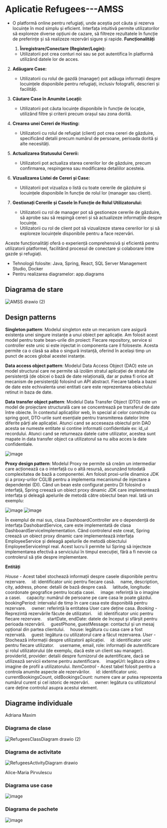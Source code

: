 #  Aplicatie Refugees---AMSS

+ O platformă online pentru refugiați, unde aceștia pot căuta și rezerva locuințe în mod simplu și eficient. Interfața intuitivă permite utilizatorilor să exploreze diverse opțiuni de cazare, să filtreze rezultatele în funcție de preferințe și să realizeze rezervări sigure și rapide. 
  **Funcționalități**
  
   1. **Înregistrare/Conectare (Register/Login):**
   - Utilizatorii pot crea conturi noi sau se pot autentifica în platformă utilizând datele lor de acces.

2. **Adăugare Case:**
   - Utilizatorii cu rolul de gazdă (manager) pot adăuga informații despre locuințele disponibile pentru refugiați, inclusiv fotografii, descrieri și facilități.

3. **Căutare Case în Anumite Locații:**
   - Utilizatorii pot căuta locuințe disponibile în funcție de locație, utilizând filtre și criterii precum orașul sau zona dorită.

4. **Crearea unei Cereri de Hosting:**
   - Utilizatorii cu rolul de refugiat (client) pot crea cereri de găzduire, specificând detalii precum numărul de persoane, perioada dorită și alte necesități.

5. **Actualizarea Statusului Cererii:**
   - Utilizatorii pot actualiza starea cererilor lor de găzduire, precum confirmarea, respingerea sau modificarea detaliilor acesteia.

6. **Vizualizarea Listei de Cereri și Case:**
   - Utilizatorii pot vizualiza o listă cu toate cererile de găzduire și locuințele disponibile în funcție de rolul lor (manager sau client).

7. **Gestionați Cererile și Casele în Funcție de Rolul Utilizatorului:**
   - Utilizatorii cu rol de manager pot să gestioneze cererile de găzduire, să aprobe sau să respingă cereri și să actualizeze informațiile despre locuințe.
   - Utilizatorii cu rol de client pot să vizualizeze starea cererilor lor și să exploreze locuințele disponibile pentru a face rezervări.

Aceste funcționalități oferă o experiență comprehensivă și eficientă pentru utilizatorii platformei, facilitând procesul de conectare și colaborare între gazde și refugiați.

+ Tehnologii folosite: Java, Spring, React, SQL Server Management Studio, Docker
+ Pentru realizarea diagramelor: app.diagrams


## Diagrama de stare
![AMSS drawio (2)](https://github.com/adrianastefania11/Refugees---AMSS/assets/79542005/afdd8468-b27d-42ab-81f7-e60afc6a1c7c)

## Design patterns 
**Singleton pattern**: 
Modelul singleton este un mecanism care asigură existența unei singure instanțe a unui obiect per aplicație. Am folosit acest model pentru toate bean-urile din proiect: Fiecare repository, service si controller este unic si este injectat in 
componenta care il foloseste. Acesta permite ca o clasă sa aiba o singură instanță, oferind în același timp un punct de acces global acestei instanțe.

**Data access object pattern**: 
Modelul Data Access Object (DAO) este un model structural care ne permite să izolăm stratul aplicației de stratul de persistență (de obicei o bază de date relațională, dar ar putea fi orice alt mecanism de persistență) folosind un API abstract.
Fiecare tabela a bazei de date este echivalenta unei entitati care este reprezentarea obiectului retinut in baza de date.

**Data transfer object pattern**: 
Modelul Data Transfer Object (DTO) este un model de proiectare structurală care se concentrează pe transferul de date între obiecte. În contextul aplicațiilor web, în ​​special al celor construite cu spring goot, DTO-urile sunt esențiale pentru transmiterea datelor între diferite părți ale aplicației. Atunci cand se acceseaza obiectul prin DAO acesta se numeste entitate si contine informatii confidentiale ex: id_ul recordului. Atunci cand se returneaza datele catre utilizator, acestea sunt mapate in data transfer object ca utilizatorul sa nu aiba acces la date confidentiale. 

![image](https://github.com/adrianastefania11/Refugees---AMSS/assets/63742125/92f18c72-bb64-4ee4-b3dd-9725986929f2)

**Proxy design pattern**:
Modelul Proxy ne permite să creăm un intermediar care acționează ca o interfață cu o altă resursă, ascunzând totodată complexitatea de bază a componentei.
Am folosit proxi-urile dinamice JDK și a proxy-urilor CGLIB pentru a implementa mecanismul de injectare a dependenței (DI). Când un bean este configurat pentru DI folosind o interfață, Spring creează un obiect proxy dinamic JDK care implementează interfața și deleagă apelurile de metodă către obiectul bean real. Iată un exemplu:

![image](https://github.com/adrianastefania11/Refugees---AMSS/assets/63742125/28d1a8e7-28df-42ae-939c-c9e07215ef5f)
![image](https://github.com/adrianastefania11/Refugees---AMSS/assets/63742125/cc28401c-95f2-4f27-b559-4a731f49c1f0)


În exemplul de mai sus, clasa DashboardConttroller are o dependență de interfața DashobardService, care este implementată de clasa DashboardServiceImplementation. Când controlerul este creat, Spring creează un obiect proxy dinamic care implementează interfața EmployeeService și deleagă apelurile de metodă obiectului EmployeeServiceImpl real. Acest lucru îi permite lui Spring să injecteze implementarea efectivă a serviciului în timpul execuției, fără a fi nevoie ca controlerul să știe despre implementare.

**Entități**

 *House* - Acest tabel stochează informații despre casele disponibile pentru rezervare. 
&emsp;id: identificator unic pentru fiecare casă.
&emsp;name, description, city, address, phone: detalii de bază despre casă.
&emsp;latitude, longitude: coordonate geografice pentru locația casei.
&emsp;image: referință la o imagine a casei.
&emsp;capacity: numărul de persoane pe care casa le poate găzdui.
&emsp;bookingPeriod: intervalul de timp în care casa este disponibilă pentru rezervare.
&emsp;owner: referință la entitatea User care deține casa.
 *Booking* - Reprezintă rezervările făcute de utilizatori. 
&emsp;id: identificator unic pentru fiecare rezervare.
&emsp;startDate, endDate: datele de început și sfârșit pentru perioada rezervării.
&emsp;guestPhone, guestMessage: contactul și un mesaj opțional din partea clientului.
&emsp;house: legătura cu casa care a fost rezervată.
&emsp;guest: legătura cu utilizatorul care a făcut rezervarea.
*User* - Stochează informații despre utilizatorii aplicației.
&emsp;id: identificator unic pentru fiecare utilizator.
&emsp;username, email, role: informații de autentificare și rolul utilizatorului (de exemplu, dacă este un client sau manager).
&emsp;providerId, provider: detalii despre furnizorul de autentificare, dacă se utilizează servicii externe pentru autentificare.
&emsp;imageUrl: legătura către o imagine de profil a utilizatorului.
*ItemControl* - Acest tabel folosit pentru a controla anumite aspecte ale rezervărilor. 
&emsp;id: identificator unic.
&emsp;currentBookingsCount, oldBookingsCount: numere care ar putea reprezenta numărul curent și cel istoric de rezervări.
&emsp;owner: legătura cu utilizatorul care deține controlul asupra acestui element.

## Diagrame individuale
Adriana Maxim

### Diagrama de clase

![RefugeesClassDiagram drawio (2)](https://github.com/adrianastefania11/Refugees---AMSS/assets/79542005/0bc3ec5f-8e9e-48ee-b722-78ef9e236449)

### Diagrama de activitate
![RefugeesActivityDiagram drawio](https://github.com/adrianastefania11/Refugees---AMSS/assets/79542005/47aba1a4-1d23-4a2b-acd4-6fdee06f258b)


Alice-Maria Pirvulescu

### Diagrama use case
![image](https://github.com/adrianastefania11/Refugees---AMSS/assets/63742125/9eb3c759-dc0f-441f-bb5e-ed86704f570e)

### Diagrama de pachete

![image](https://github.com/adrianastefania11/Refugees---AMSS/assets/63742125/82da77a5-82c0-44b6-96fb-c8d5ac39f522)


